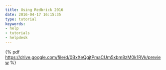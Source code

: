 ```yaml
---
title: Using Redbrick 2016
date: 2016-04-17 16:15:35
type: tutorial
keywords:
- help
- tutorials
- helpdesk
---
```


{% pdf https://drive.google.com/file/d/0BxXeQgjtPmaCUm5xbm8zM0k1RVk/preview %}
